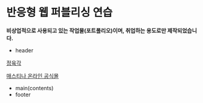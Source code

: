 반응형 웹 퍼블리싱 연습
=============
**비상업적으로 사용되고 있는 작업물(포트폴리오)이며, 취업하는 용도로만 제작되었습니다.**

- header

[정육각](https://wangkodok.github.io/Responsive-Web-Publishing/header-part-2/index.html "정육각")

[매스티나 온라인 공식몰](https://wangkodok.github.io/Responsive-Web-Publishing/header-part-1/layout-media-test.html "매스티나 온라인 공식몰")

- main(contents)
- footer